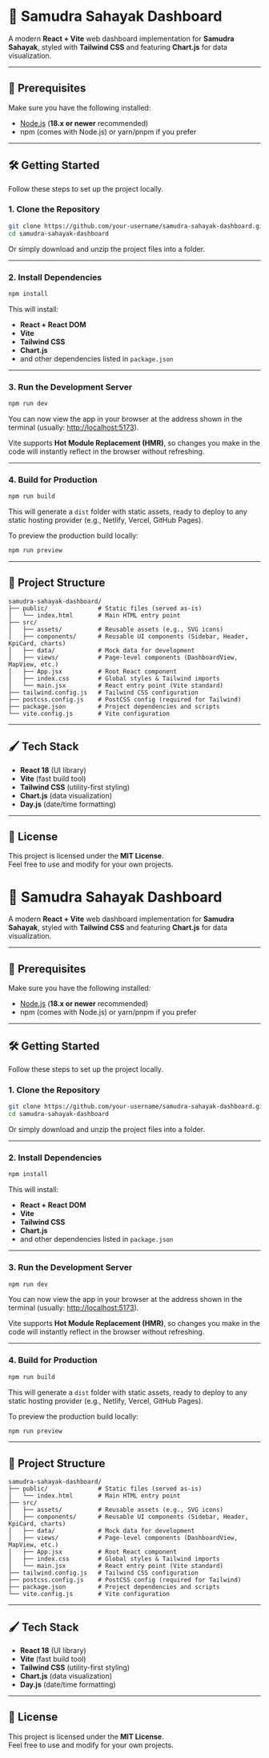 # 🌊 Samudra Sahayak Dashboard

A modern **React + Vite** web dashboard implementation for **Samudra Sahayak**, styled with **Tailwind CSS** and featuring **Chart.js** for data visualization.

---

## 🚀 Prerequisites

Make sure you have the following installed:

- [Node.js](https://nodejs.org/) (**18.x or newer** recommended)  
- npm (comes with Node.js) or yarn/pnpm if you prefer

---

## 🛠 Getting Started

Follow these steps to set up the project locally.

### 1. Clone the Repository

```bash
git clone https://github.com/your-username/samudra-sahayak-dashboard.git
cd samudra-sahayak-dashboard
```

Or simply download and unzip the project files into a folder.

---

### 2. Install Dependencies

```bash
npm install
```

This will install:

- **React + React DOM**
- **Vite**
- **Tailwind CSS**
- **Chart.js**
- and other dependencies listed in `package.json`

---

### 3. Run the Development Server

```bash
npm run dev
```

You can now view the app in your browser at the address shown in the terminal (usually: [http://localhost:5173](http://localhost:5173)).

Vite supports **Hot Module Replacement (HMR)**, so changes you make in the code will instantly reflect in the browser without refreshing.

---

### 4. Build for Production

```bash
npm run build
```

This will generate a `dist` folder with static assets, ready to deploy to any static hosting provider (e.g., Netlify, Vercel, GitHub Pages).

To preview the production build locally:

```bash
npm run preview
```

---

## 📂 Project Structure

```
samudra-sahayak-dashboard/
├── public/              # Static files (served as-is)
│   └── index.html       # Main HTML entry point
├── src/
│   ├── assets/          # Reusable assets (e.g., SVG icons)
│   ├── components/      # Reusable UI components (Sidebar, Header, KpiCard, charts)
│   ├── data/            # Mock data for development
│   ├── views/           # Page-level components (DashboardView, MapView, etc.)
│   ├── App.jsx          # Root React component
│   ├── index.css        # Global styles & Tailwind imports
│   └── main.jsx         # React entry point (Vite standard)
├── tailwind.config.js   # Tailwind CSS configuration
├── postcss.config.js    # PostCSS config (required for Tailwind)
├── package.json         # Project dependencies and scripts
└── vite.config.js       # Vite configuration
```

---

## 🖌 Tech Stack

- **React 18** (UI library)
- **Vite** (fast build tool)
- **Tailwind CSS** (utility-first styling)
- **Chart.js** (data visualization)
- **Day.js** (date/time formatting)

---

## 📜 License

This project is licensed under the **MIT License**.  
Feel free to use and modify for your own projects.
# 🌊 Samudra Sahayak Dashboard

A modern **React + Vite** web dashboard implementation for **Samudra Sahayak**, styled with **Tailwind CSS** and featuring **Chart.js** for data visualization.

---

## 🚀 Prerequisites

Make sure you have the following installed:

- [Node.js](https://nodejs.org/) (**18.x or newer** recommended)  
- npm (comes with Node.js) or yarn/pnpm if you prefer

---

## 🛠 Getting Started

Follow these steps to set up the project locally.

### 1. Clone the Repository

```bash
git clone https://github.com/your-username/samudra-sahayak-dashboard.git
cd samudra-sahayak-dashboard
```

Or simply download and unzip the project files into a folder.

---

### 2. Install Dependencies

```bash
npm install
```

This will install:

- **React + React DOM**
- **Vite**
- **Tailwind CSS**
- **Chart.js**
- and other dependencies listed in `package.json`

---

### 3. Run the Development Server

```bash
npm run dev
```

You can now view the app in your browser at the address shown in the terminal (usually: [http://localhost:5173](http://localhost:5173)).

Vite supports **Hot Module Replacement (HMR)**, so changes you make in the code will instantly reflect in the browser without refreshing.

---

### 4. Build for Production

```bash
npm run build
```

This will generate a `dist` folder with static assets, ready to deploy to any static hosting provider (e.g., Netlify, Vercel, GitHub Pages).

To preview the production build locally:

```bash
npm run preview
```

---

## 📂 Project Structure

```
samudra-sahayak-dashboard/
├── public/              # Static files (served as-is)
│   └── index.html       # Main HTML entry point
├── src/
│   ├── assets/          # Reusable assets (e.g., SVG icons)
│   ├── components/      # Reusable UI components (Sidebar, Header, KpiCard, charts)
│   ├── data/            # Mock data for development
│   ├── views/           # Page-level components (DashboardView, MapView, etc.)
│   ├── App.jsx          # Root React component
│   ├── index.css        # Global styles & Tailwind imports
│   └── main.jsx         # React entry point (Vite standard)
├── tailwind.config.js   # Tailwind CSS configuration
├── postcss.config.js    # PostCSS config (required for Tailwind)
├── package.json         # Project dependencies and scripts
└── vite.config.js       # Vite configuration
```

---

## 🖌 Tech Stack

- **React 18** (UI library)
- **Vite** (fast build tool)
- **Tailwind CSS** (utility-first styling)
- **Chart.js** (data visualization)
- **Day.js** (date/time formatting)

---

## 📜 License

This project is licensed under the **MIT License**.  
Feel free to use and modify for your own projects.
